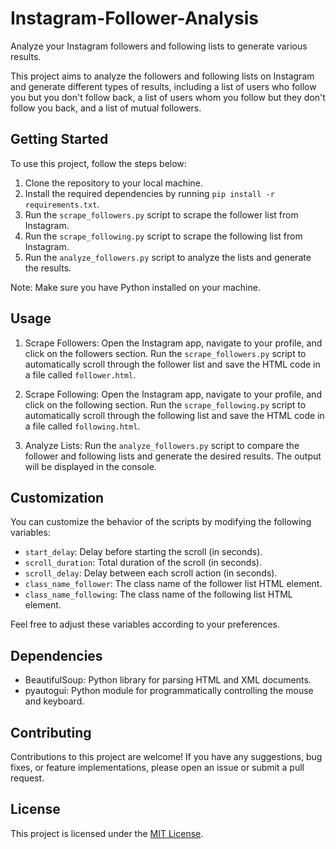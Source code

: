 # Instagram-Follower-Analysis
Analyze your Instagram followers and following lists to generate various results.


This project aims to analyze the followers and following lists on Instagram and generate different types of results, including a list of users who follow you but you don't follow back, a list of users whom you follow but they don't follow you back, and a list of mutual followers.

## Getting Started

To use this project, follow the steps below:

1. Clone the repository to your local machine.
2. Install the required dependencies by running `pip install -r requirements.txt`.
3. Run the `scrape_followers.py` script to scrape the follower list from Instagram.
4. Run the `scrape_following.py` script to scrape the following list from Instagram.
5. Run the `analyze_followers.py` script to analyze the lists and generate the results.

Note: Make sure you have Python installed on your machine.

## Usage

1. Scrape Followers: Open the Instagram app, navigate to your profile, and click on the followers section. Run the `scrape_followers.py` script to automatically scroll through the follower list and save the HTML code in a file called `follower.html`.

2. Scrape Following: Open the Instagram app, navigate to your profile, and click on the following section. Run the `scrape_following.py` script to automatically scroll through the following list and save the HTML code in a file called `following.html`.

3. Analyze Lists: Run the `analyze_followers.py` script to compare the follower and following lists and generate the desired results. The output will be displayed in the console.

## Customization

You can customize the behavior of the scripts by modifying the following variables:

- `start_delay`: Delay before starting the scroll (in seconds).
- `scroll_duration`: Total duration of the scroll (in seconds).
- `scroll_delay`: Delay between each scroll action (in seconds).
- `class_name_follower`: The class name of the follower list HTML element.
- `class_name_following`: The class name of the following list HTML element.

Feel free to adjust these variables according to your preferences.

## Dependencies

- BeautifulSoup: Python library for parsing HTML and XML documents.
- pyautogui: Python module for programmatically controlling the mouse and keyboard.

## Contributing

Contributions to this project are welcome! If you have any suggestions, bug fixes, or feature implementations, please open an issue or submit a pull request.

## License

This project is licensed under the [MIT License](LICENSE).
